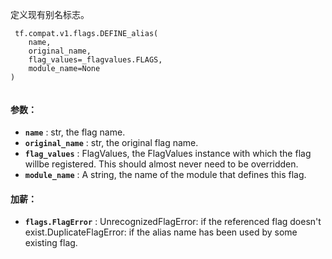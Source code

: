 定义现有别名标志。

```
 tf.compat.v1.flags.DEFINE_alias(
    name,
    original_name,
    flag_values=_flagvalues.FLAGS,
    module_name=None
)
 
```

#### 参数：
- **`name`** : str, the flag name.
- **`original_name`** : str, the original flag name.
- **`flag_values`** : FlagValues, the FlagValues instance with which the flag willbe registered. This should almost never need to be overridden.
- **`module_name`** : A string, the name of the module that defines this flag.


#### 加薪：
- **`flags.FlagError`** :   UnrecognizedFlagError: if the referenced flag doesn't exist.DuplicateFlagError: if the alias name has been used by some existing flag.

